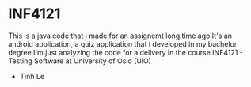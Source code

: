 # INF4121
This is a java code that i made for an assignemt long time ago
It's an android application, a quiz application that i developed in my bachelor degree
I'm just analyzing the code for a delivery in the course INF4121 - Testing Software at University of Oslo (UiO)

- Tinh Le
